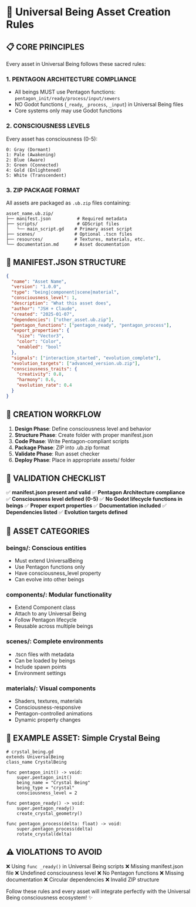 # 🎨 Universal Being Asset Creation Rules

## 📋 **CORE PRINCIPLES**

Every asset in Universal Being follows these sacred rules:

### 1. **PENTAGON ARCHITECTURE COMPLIANCE**
- All beings MUST use Pentagon functions: `pentagon_init/ready/process/input/sewers`
- NO Godot functions (`_ready`, `_process`, `_input`) in Universal Being files
- Core systems only may use Godot functions

### 2. **CONSCIOUSNESS LEVELS**
Every asset has consciousness (0-5):
```
0: Gray (Dormant) 
1: Pale (Awakening)
2: Blue (Aware)
3: Green (Connected) 
4: Gold (Enlightened)
5: White (Transcendent)
```

### 3. **ZIP PACKAGE FORMAT**
All assets are packaged as `.ub.zip` files containing:
```
asset_name.ub.zip/
├── manifest.json          # Required metadata
├── scripts/               # GDScript files
│   └── main_script.gd    # Primary asset script
├── scenes/               # Optional .tscn files
├── resources/            # Textures, materials, etc.
└── documentation.md      # Asset documentation
```

## 📄 **MANIFEST.JSON STRUCTURE**

```json
{
  "name": "Asset Name",
  "version": "1.0.0",
  "type": "being|component|scene|material",
  "consciousness_level": 1,
  "description": "What this asset does",
  "author": "JSH + Claude",
  "created": "2025-01-07",
  "dependencies": ["other_asset.ub.zip"],
  "pentagon_functions": ["pentagon_ready", "pentagon_process"],
  "export_properties": {
    "size": "Vector3",
    "color": "Color",
    "enabled": "bool"
  },
  "signals": ["interaction_started", "evolution_complete"],
  "evolution_targets": ["advanced_version.ub.zip"],
  "consciousness_traits": {
    "creativity": 0.8,
    "harmony": 0.6,
    "evolution_rate": 0.4
  }
}
```

## 🔧 **CREATION WORKFLOW**

1. **Design Phase**: Define consciousness level and behavior
2. **Structure Phase**: Create folder with proper manifest.json  
3. **Code Phase**: Write Pentagon-compliant scripts
4. **Package Phase**: ZIP into .ub.zip format
5. **Validate Phase**: Run asset checker
6. **Deploy Phase**: Place in appropriate assets/ folder

## 🎯 **VALIDATION CHECKLIST**

✅ **manifest.json present and valid**
✅ **Pentagon Architecture compliance**  
✅ **Consciousness level defined (0-5)**
✅ **No Godot lifecycle functions in beings**
✅ **Proper export properties**
✅ **Documentation included**
✅ **Dependencies listed**
✅ **Evolution targets defined**

## 📁 **ASSET CATEGORIES**

### **beings/**: Conscious entities
- Must extend UniversalBeing
- Use Pentagon functions only
- Have consciousness_level property
- Can evolve into other beings

### **components/**: Modular functionality  
- Extend Component class
- Attach to any Universal Being
- Follow Pentagon lifecycle
- Reusable across multiple beings

### **scenes/**: Complete environments
- .tscn files with metadata
- Can be loaded by beings
- Include spawn points
- Environment settings

### **materials/**: Visual components
- Shaders, textures, materials
- Consciousness-responsive
- Pentagon-controlled animations
- Dynamic property changes

## 🚀 **EXAMPLE ASSET: Simple Crystal Being**

```gdscript
# crystal_being.gd
extends UniversalBeing
class_name CrystalBeing

func pentagon_init() -> void:
    super.pentagon_init()
    being_name = "Crystal Being"
    being_type = "crystal" 
    consciousness_level = 2

func pentagon_ready() -> void:
    super.pentagon_ready()
    create_crystal_geometry()
    
func pentagon_process(delta: float) -> void:
    super.pentagon_process(delta)
    rotate_crystal(delta)
```

## ⚠️ **VIOLATIONS TO AVOID**

❌ Using `func _ready()` in Universal Being scripts
❌ Missing manifest.json file
❌ Undefined consciousness level
❌ No Pentagon functions
❌ Missing documentation
❌ Circular dependencies
❌ Invalid ZIP structure

Follow these rules and every asset will integrate perfectly with the Universal Being consciousness ecosystem! ✨